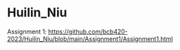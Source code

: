 # Huilin_Niu
Assignment 1: https://github.com/bcb420-2023/Huilin_Niu/blob/main/Assignment1/Assignment1.html
